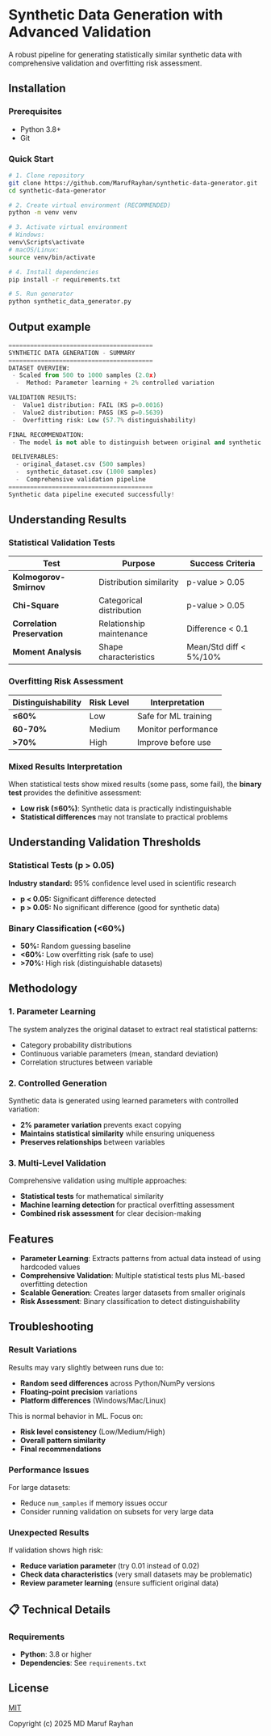 # Synthetic Data Generation with Advanced Validation

A robust pipeline for generating statistically similar synthetic data with comprehensive validation and overfitting risk assessment.

## Installation

### Prerequisites

- Python 3.8+
- Git

### Quick Start

```bash
# 1. Clone repository
git clone https://github.com/MarufRayhan/synthetic-data-generator.git
cd synthetic-data-generator

# 2. Create virtual environment (RECOMMENDED)
python -m venv venv

# 3. Activate virtual environment
# Windows:
venv\Scripts\activate
# macOS/Linux:
source venv/bin/activate

# 4. Install dependencies
pip install -r requirements.txt

# 5. Run generator
python synthetic_data_generator.py
```

## Output example

```python
========================================
SYNTHETIC DATA GENERATION - SUMMARY
========================================
DATASET OVERVIEW:
 - Scaled from 500 to 1000 samples (2.0x)
  -  Method: Parameter learning + 2% controlled variation

VALIDATION RESULTS:
 -  Value1 distribution: FAIL (KS p=0.0016)
 -  Value2 distribution: PASS (KS p=0.5639)
 -  Overfitting risk: Low (57.7% distinguishability)

FINAL RECOMMENDATION:
 - The model is not able to distinguish between original and synthetic data - The data can be used for training.

 DELIVERABLES:
  - original_dataset.csv (500 samples)
  -  synthetic_dataset.csv (1000 samples)
  -  Comprehensive validation pipeline
========================================
Synthetic data pipeline executed successfully!
```

## Understanding Results

### Statistical Validation Tests

| Test                         | Purpose                  | Success Criteria       |
| ---------------------------- | ------------------------ | ---------------------- |
| **Kolmogorov-Smirnov**       | Distribution similarity  | p-value > 0.05         |
| **Chi-Square**               | Categorical distribution | p-value > 0.05         |
| **Correlation Preservation** | Relationship maintenance | Difference < 0.1       |
| **Moment Analysis**          | Shape characteristics    | Mean/Std diff < 5%/10% |

### Overfitting Risk Assessment

| Distinguishability | Risk Level | Interpretation       |
| ------------------ | ---------- | -------------------- |
| **≤60%**           | Low        | Safe for ML training |
| **60-70%**         | Medium     | Monitor performance  |
| **>70%**           | High       | Improve before use   |

### Mixed Results Interpretation

When statistical tests show mixed results (some pass, some fail), the **binary test** provides the definitive assessment:

- **Low risk (≤60%)**: Synthetic data is practically indistinguishable
- **Statistical differences** may not translate to practical problems

## Understanding Validation Thresholds

### Statistical Tests (p > 0.05)

**Industry standard:** 95% confidence level used in scientific research

- **p < 0.05:** Significant difference detected
- **p > 0.05:** No significant difference (good for synthetic data)

### Binary Classification (<60%)

- **50%:** Random guessing baseline
- **<60%:** Low overfitting risk (safe to use)
- **>70%:** High risk (distinguishable datasets)

## Methodology

### 1. Parameter Learning

The system analyzes the original dataset to extract real statistical patterns:

- Category probability distributions
- Continuous variable parameters (mean, standard deviation)
- Correlation structures between variable

### 2. Controlled Generation

Synthetic data is generated using learned parameters with controlled variation:

- **2% parameter variation** prevents exact copying
- **Maintains statistical similarity** while ensuring uniqueness
- **Preserves relationships** between variables

### 3. Multi-Level Validation

Comprehensive validation using multiple approaches:

- **Statistical tests** for mathematical similarity
- **Machine learning detection** for practical overfitting assessment
- **Combined risk assessment** for clear decision-making

## Features

- **Parameter Learning**: Extracts patterns from actual data instead of using hardcoded values
- **Comprehensive Validation**: Multiple statistical tests plus ML-based overfitting detection
- **Scalable Generation**: Creates larger datasets from smaller originals
- **Risk Assessment**: Binary classification to detect distinguishability

## Troubleshooting

### Result Variations

Results may vary slightly between runs due to:

- **Random seed differences** across Python/NumPy versions
- **Floating-point precision** variations
- **Platform differences** (Windows/Mac/Linux)

This is normal behavior in ML. Focus on:

- **Risk level consistency** (Low/Medium/High)
- **Overall pattern similarity**
- **Final recommendations**

### Performance Issues

For large datasets:

- Reduce `num_samples` if memory issues occur
- Consider running validation on subsets for very large data

### Unexpected Results

If validation shows high risk:

- **Reduce variation parameter** (try 0.01 instead of 0.02)
- **Check data characteristics** (very small datasets may be problematic)
- **Review parameter learning** (ensure sufficient original data)

## 📋 Technical Details

### Requirements

- **Python**: 3.8 or higher
- **Dependencies**: See `requirements.txt`

## License

[MIT](https://choosealicense.com/licenses/mit/)

Copyright (c) 2025 MD Maruf Rayhan
